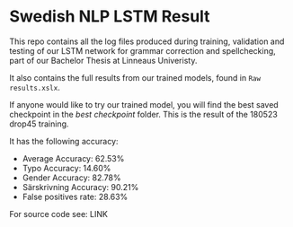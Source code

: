 # Swedish NLP LSTM Result

This repo contains all the log files produced during training, validation and testing of our LSTM network for grammar correction and spellchecking, part of our Bachelor Thesis
at Linneaus Univeristy.

It also contains the full results from our trained models, found in `Raw results.xslx`.

If anyone would like to try our trained model, you will find the best saved checkpoint in the _best checkpoint_ folder. This is the result of the 180523 drop45 training.

It has the following accuracy:

* Average Accuracy: 62.53%
* Typo Accuracy: 14.60%
* Gender Accuracy: 82.78%
* Särskrivning Accuracy: 90.21%
* False positives rate: 28.63%

For source code see: LINK
